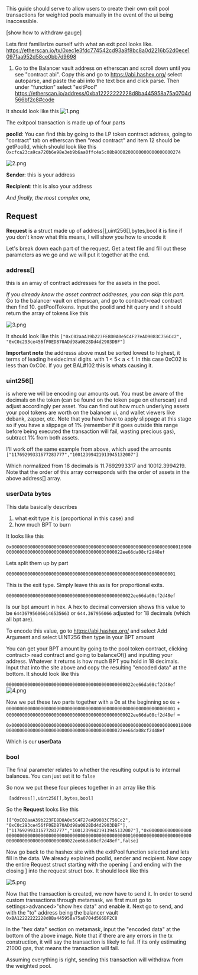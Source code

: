 
This guide should serve to allow users to create their own exit pool transactions for weighted pools manually in the event of the ui being inaccessible.  

[show how to withdraw gauge]


Lets first familiarize ourself with what an exit pool looks like.  
https://etherscan.io/tx/0xec1e3fdc774542cd93a8f8bc8a0d2216b52d0ece1097faa952d58ce0bb7d9698

1. Go to the Balancer vault address on etherscan and scroll down until you see "contract abi".  Copy this and go to https://abi.hashex.org/ select autoparse, and paste the abi into the text box and click parse.  Then under "function" select "exitPool"
https://etherscan.io/address/0xba12222222228d8ba445958a75a0704d566bf2c8#code

It should look like this 
![1.png](images/1.png)

The exitpool transaction is made up of four parts

**poolId**: You can find this by going to the LP token contract address, going to "contract" tab on etherscan then "read contract" and item 12 should be getPoolId, which should look like this `0xcfca23ca9ca720b6e98e3eb9b6aa0ffc4a5c08b9000200000000000000000274`

![2.png](images/2.png)

**Sender**: this is your address

**Recipient**: this is also your address

*And finally, the most complex one,*  

## **Request** 
**Request** is a struct made up of address[],uint256[],bytes,bool it is fine if you don't know what this means, I will show you how to encode it

Let's break down each part of the request.  Get a text file and fill out these parameters as we go and we will put it together at the end.  

### **address[]** 
this is an array of contract addresses for the assets in the pool. 

*If you already know the asset contract addresses, you can skip this part.*
Go to the balancer vault on etherscan, and go to contract>read contract then find 10. getPoolTokens.  Input the poolid and hit query and it should return the array of tokens like this 

![3.png](images/3.png)

It should look like this 
`["0xC02aaA39b223FE8D0A0e5C4F27eAD9083C756Cc2",
"0xC0c293ce456fF0ED870ADd98a0828Dd4d2903DBF"]`

**Important note** the addresss above must be sorted lowest to highest, it terms of leading hexidecimal digits.  with 1 < 5< a < f.  In this case 0xC02 is less than 0xC0c.  If you get BAL#102 this is whats causing it.  

### **uint256[]** 
is where we will be encoding our amounts out.  You must be aware of the decimals on the token (can be found on the token page on etherscan) and adjust accordingly per asset.  You can find out how much underlying assets your pool tokens are worth on the balancer ui, and wallet viewers like debank, zapper, etc.  Note that you have have to apply slippage at this stage so if you have a slippage of 1% (remember if it goes outside this range before being executed the transaction will fail, wasting precious gas), subtract 1% from both assets.

I'll work off the same example from above, which used the amounts 
`["11769299331677283777","10012399421913945132007"]`

Which normalized from 18 decimals is 11.7692993317 and 10012.3994219.  Note that the order of this array corresponds with the order of assets in the above address[] array.  

### **userData** bytes
This data basically describes 
1. what exit type it is (proportional in this case) and 
2. how much BPT to burn

It looks like this

`0x0000000000000000000000000000000000000000000000000000000000000001000000000000000000000000000000000000000000000022ee66da08cf2d48ef`

Lets split them up by part 

`0000000000000000000000000000000000000000000000000000000000000001`

This is the exit type.  Simply leave this as is for proportional exits.  

`000000000000000000000000000000000000000000000022ee66da08cf2d48ef`

Is our bpt amount in hex.  A hex to decimal conversion shows this value to be `644367956066146535663` or `644.367956066` adjusted for 18 decimals (which all bpt are).

To encode this value, go to https://abi.hashex.org/ and select Add Argument and select UINT256 then type in your BPT amount 

You can get your BPT amount by going to the pool token contract, clicking contract> read contract and going to balanceOf() and inputting your address.  Whatever it returns is how much BPT you hold in 18 decimals.  Input that into the site above and copy the resulting "encoded data" at the bottom. It should look like this

`000000000000000000000000000000000000000000000022ee66da08cf2d48ef`
![4.png](images/4.png)

Now we put these two parts together with a 0x at the beginning so
`0x` + `0000000000000000000000000000000000000000000000000000000000000001` + `000000000000000000000000000000000000000000000022ee66da08cf2d48ef` = 

`0x0000000000000000000000000000000000000000000000000000000000000001000000000000000000000000000000000000000000000022ee66da08cf2d48ef`

Which is our **userData**

### **bool**

The final parameter relates to whether the resulting output is to internal balances.  You can just set it to `false`

So now we put these four pieces together in an array like this 

` [address[],uint256[],bytes,bool]`

So the **Request** looks like this 

`[["0xC02aaA39b223FE8D0A0e5C4F27eAD9083C756Cc2",
"0xC0c293ce456fF0ED870ADd98a0828Dd4d2903DBF"],["11769299331677283777","10012399421913945132007"],"0x0000000000000000000000000000000000000000000000000000000000000001000000000000000000000000000000000000000000000022ee66da08cf2d48ef",false]`

Now go back to the hashex site with the exitPool function selected and lets fill in the data.  We already explained poolId, sender and recipient.  Now copy the entire Request struct starting with the opening [ and ending with the closing ] into the request struct box.  It should look like this 

![5.png](images/5.png)

Now that the transaction is created, we now have to send it.  In order to send custom transactions through metamask, we first must go to settings>advanced>"show hex data" and enable it.  Next go to send, and with the "to" address being the balancer vault `0xBA12222222228d8Ba445958a75a0704d566BF2C8`

In the "hex data" section on metamask, input the "encoded data" at the bottom of the above image.  Note that if there are any errors in the tx construction, it will say the transaction is likely to fail.  If its only estimating 21000 gas, that means the transaction will fail.  

Assuming everything is right, sending this transaction will withdraw from the weighted pool.  

